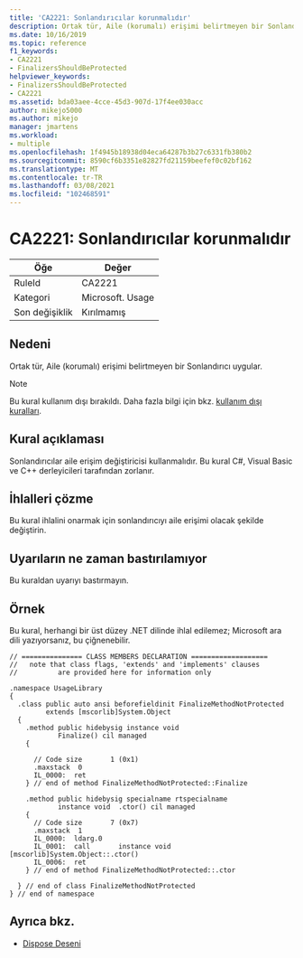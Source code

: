 ```yaml
---
title: 'CA2221: Sonlandırıcılar korunmalıdır'
description: Ortak tür, Aile (korumalı) erişimi belirtmeyen bir Sonlandırıcı uygular.
ms.date: 10/16/2019
ms.topic: reference
f1_keywords:
- CA2221
- FinalizersShouldBeProtected
helpviewer_keywords:
- FinalizersShouldBeProtected
- CA2221
ms.assetid: bda03aee-4cce-45d3-907d-17f4ee030acc
author: mikejo5000
ms.author: mikejo
manager: jmartens
ms.workload:
- multiple
ms.openlocfilehash: 1f4945b18938d04eca64287b3b27c6331fb380b2
ms.sourcegitcommit: 8590cf6b3351e82827fd21159beefef0c02bf162
ms.translationtype: MT
ms.contentlocale: tr-TR
ms.lasthandoff: 03/08/2021
ms.locfileid: "102468591"
---
```

# <a name="ca2221-finalizers-should-be-protected"></a>CA2221: Sonlandırıcılar korunmalıdır

|Öğe|Değer|
|-|-|
|RuleId|CA2221|
|Kategori|Microsoft. Usage|
|Son değişiklik|Kırılmamış|

## <a name="cause"></a>Nedeni
Ortak tür, Aile (korumalı) erişimi belirtmeyen bir Sonlandırıcı uygular.

> [!NOTE]
> Bu kural kullanım dışı bırakıldı. Daha fazla bilgi için bkz. [kullanım dışı kuralları](fxcop-unported-deprecated-rules.md).

## <a name="rule-description"></a>Kural açıklaması
Sonlandırıcılar aile erişim değiştiricisi kullanmalıdır. Bu kural C#, Visual Basic ve C++ derleyicileri tarafından zorlanır.

## <a name="how-to-fix-violations"></a>İhlalleri çözme
Bu kural ihlalini onarmak için sonlandırıcıyı aile erişimi olacak şekilde değiştirin.

## <a name="when-to-suppress-warnings"></a>Uyarıların ne zaman bastırılamıyor
Bu kuraldan uyarıyı bastırmayın.

## <a name="example"></a>Örnek
Bu kural, herhangi bir üst düzey .NET dilinde ihlal edilemez; Microsoft ara dili yazıyorsanız, bu çiğnenebilir.

```
// =============== CLASS MEMBERS DECLARATION ===================
//   note that class flags, 'extends' and 'implements' clauses
//          are provided here for information only

.namespace UsageLibrary
{
  .class public auto ansi beforefieldinit FinalizeMethodNotProtected
         extends [mscorlib]System.Object
  {
    .method public hidebysig instance void
            Finalize() cil managed
    {

      // Code size       1 (0x1)
      .maxstack  0
      IL_0000:  ret
    } // end of method FinalizeMethodNotProtected::Finalize

    .method public hidebysig specialname rtspecialname
            instance void  .ctor() cil managed
    {
      // Code size       7 (0x7)
      .maxstack  1
      IL_0000:  ldarg.0
      IL_0001:  call       instance void [mscorlib]System.Object::.ctor()
      IL_0006:  ret
    } // end of method FinalizeMethodNotProtected::.ctor

  } // end of class FinalizeMethodNotProtected
} // end of namespace
```

## <a name="see-also"></a>Ayrıca bkz.

- [Dispose Deseni](/dotnet/standard/design-guidelines/dispose-pattern)
